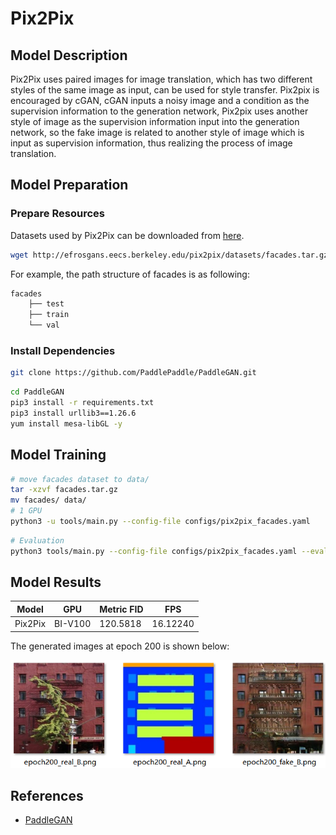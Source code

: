 # Pix2Pix

## Model Description

Pix2Pix uses paired images for image translation, which has two different styles of the same image as input, can be used
for style transfer. Pix2pix is encouraged by cGAN, cGAN inputs a noisy image and a condition as the supervision
information to the generation network, Pix2pix uses another style of image as the supervision information input into the
generation network, so the fake image is related to another style of image which is input as supervision information,
thus realizing the process of image translation.

## Model Preparation

### Prepare Resources

Datasets used by Pix2Pix can be downloaded from [here](http://efrosgans.eecs.berkeley.edu/pix2pix/datasets/).

```bash
wget http://efrosgans.eecs.berkeley.edu/pix2pix/datasets/facades.tar.gz --no-check-certificate
```

For example, the path structure of facades is as following:

```bash
facades
    ├── test
    ├── train
    └── val
```

### Install Dependencies

```bash
git clone https://github.com/PaddlePaddle/PaddleGAN.git
```

```bash
cd PaddleGAN
pip3 install -r requirements.txt
pip3 install urllib3==1.26.6
yum install mesa-libGL -y
```

## Model Training

```bash
# move facades dataset to data/ 
tar -xzvf facades.tar.gz
mv facades/ data/
# 1 GPU
python3 -u tools/main.py --config-file configs/pix2pix_facades.yaml
```

```bash
# Evaluation
python3 tools/main.py --config-file configs/pix2pix_facades.yaml --evaluate-only --load ${PATH_OF_WEIGHT}
```

## Model Results

| Model   | GPU     | Metric FID | FPS      |
|---------|---------|------------|----------|
| Pix2Pix | BI-V100 | 120.5818   | 16.12240 |

The generated images at epoch 200 is shown below:

![results](results.png)

## References

- [PaddleGAN](https://github.com/PaddlePaddle/PaddleGAN)

